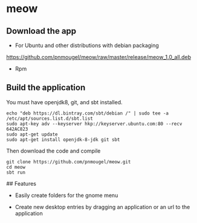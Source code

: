 # meow

## Download the app

* For Ubuntu and other distributions with debian packaging 

https://github.com/pnmougel/meow/raw/master/release/meow_1.0_all.deb

* Rpm 

## Build the application

You must have openjdk8, git, and sbt installed.

```
echo "deb https://dl.bintray.com/sbt/debian /" | sudo tee -a /etc/apt/sources.list.d/sbt.list
sudo apt-key adv --keyserver hkp://keyserver.ubuntu.com:80 --recv 642AC823
sudo apt-get update
sudo apt-get install openjdk-8-jdk git sbt
```

Then download the code and compile

```
git clone https://github.com/pnmougel/meow.git
cd meow
sbt run
```

## Features

* Easily create folders for the gnome menu

* Create new desktop entries by dragging an application or an url to the application
